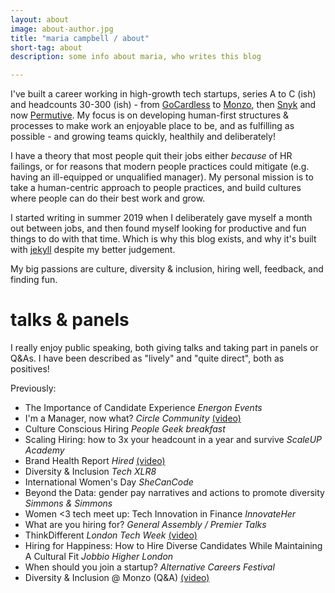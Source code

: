 ```yaml
---
layout: about
image: about-author.jpg
title: "maria campbell / about"
short-tag: about
description: some info about maria, who writes this blog

---
```


I've built a career working in high-growth tech startups, series A to C (ish) and headcounts 30-300 (ish) - from [GoCardless](https://www.codefirstgirls.org.uk/blog/the-long-awaited-hyc-gocardless-blogpost) to [Monzo](https://monzo.com/blog/2017/03/09/diversity-and-inclusion), then [Snyk](https://snyk.io/blog/my-first-week-at-snyk-was-at-our-all-hands-conference/) and now [Permutive](https://permutive.com/careers/). My focus is on developing human-first structures & processes to make work an enjoyable place to be, and as fulfilling as possible - and growing teams quickly, healthily and deliberately!

I have a theory that most people quit their jobs either _because_ of HR failings, or for reasons that modern people practices could mitigate (e.g. having an ill-equipped or unqualified manager). My personal mission is to take a human-centric approach to people practices, and build cultures where people can do their best work and grow.

I started writing in summer 2019 when I deliberately gave myself a month out between jobs, and then found myself looking for productive and fun things to do with that time. Which is why this blog exists, and why it's built with [jekyll](https://jekyllrb.com/) despite my better judgement.

My big passions are culture, diversity & inclusion, hiring well, feedback, and finding fun.

# talks & panels

I really enjoy public speaking, both giving talks and taking part in panels or Q&As. I have been described as "lively" and "quite direct", both as positives!

Previously:

* The Importance of Candidate Experience *Energon Events*
* I'm a Manager, now what? *Circle Community* 
[(video)](https://www.circlecommunity.co/post/im-a-manager-now-what)
* Culture Conscious Hiring *People Geek breakfast*
* Scaling Hiring: how to 3x your headcount in a year and survive *ScaleUP Academy*
* Brand Health Report *Hired*
[(video)](https://www.youtube.com/watch?v=qJW9eS7NvHw)
* Diversity & Inclusion *Tech XLR8*
* International Women's Day *SheCanCode*
* Beyond the Data: gender pay narratives and actions to promote diversity *Simmons & Simmons*
* Women <3 tech meet up: Tech Innovation in Finance *InnovateHer*
* What are you hiring for? *General Assembly / Premier Talks*
* ThinkDifferent *London Tech Week*
[(video)](https://www.youtube.com/watch?v=LOzuD90aQJo)
* Hiring for Happiness: How to Hire Diverse Candidates While Maintaining A Cultural Fit *Jobbio Higher London*
* When should you join a startup? *Alternative Careers Festival*
* Diversity & Inclusion @ Monzo (Q&A) 
[(video)](https://www.periscope.tv/w/1kvJpndvegdKE)
